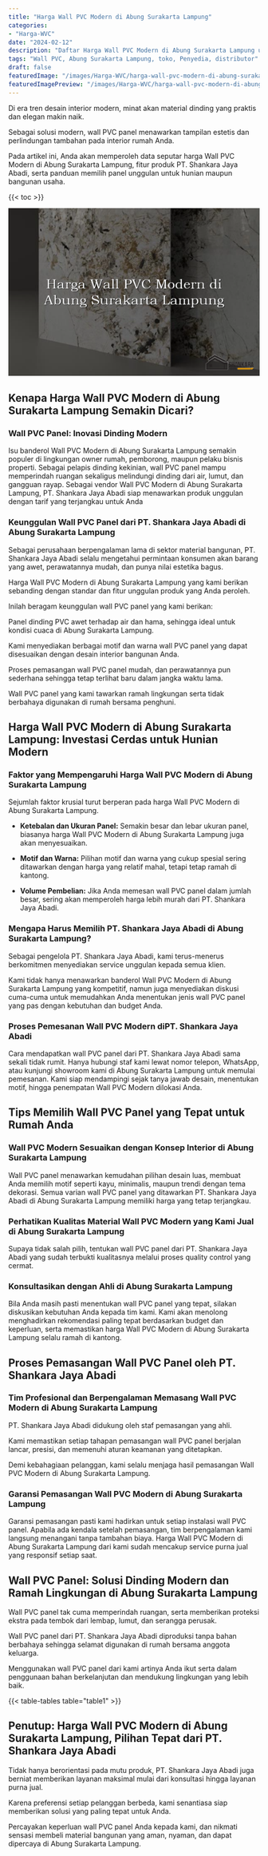 ```yaml
---
title: "Harga Wall PVC Modern di Abung Surakarta Lampung"
categories:
- "Harga-WVC"
date: "2024-02-12"
description: "Daftar Harga Wall PVC Modern di Abung Surakarta Lampung untuk tempat tinggal, office, serta toko. Panel terbaik, variasi motif, pilihan warna modern, beserta layanan penempatan dikerjakan oleh teknisi berpengalaman serta jaminan resmi!|Servis penyediaan Wall PVC Modern di Abung Surakarta Lampung untuk kebutuhan rumah, office, atau toko, dengan material terbaik dan penempatan oleh teknisi ahli dan garansi resmi.|Solusi Wall PVC Modern di Abung Surakarta Lampung yang andal bagi hunian, perkantoran, dan ritel, dengan material unggulan dan instalasi dikerjakan oleh tim berpengalaman serta kepastian resmi.|Distribusi Wall PVC Modern di Abung Surakarta Lampung bagi tempat tinggal, office, serta gerai, beserta produk terbaik dan instalasi dikerjakan oleh teknisi profesional, lengkap dengan garansi resmi.}"
tags: "Wall PVC, Abung Surakarta Lampung, toko, Penyedia, distributor"
draft: false
featuredImage: "/images/Harga-WVC/harga-wall-pvc-modern-di-abung-surakarta-lampung.png"
featuredImagePreview: "/images/Harga-WVC/harga-wall-pvc-modern-di-abung-surakarta-lampung.png"
---
```


Di era tren desain interior modern, minat akan material dinding yang praktis dan elegan makin naik.

Sebagai solusi modern, wall PVC panel menawarkan tampilan estetis dan perlindungan tambahan pada interior rumah Anda.

Pada artikel ini, Anda akan memperoleh data seputar harga Wall PVC Modern di Abung Surakarta Lampung, fitur produk PT. Shankara Jaya Abadi, serta panduan memilih panel unggulan untuk hunian maupun bangunan usaha.

{{< toc >}}

![Harga Wall PVC Modern di Abung Surakarta Lampung](/images/Harga-WVC/Harga-Wall-PVC-Modern-di-Abung-Surakarta-Lampung.png)

## Kenapa Harga Wall PVC Modern di Abung Surakarta Lampung Semakin Dicari?

### Wall PVC Panel: Inovasi Dinding Modern

Isu banderol Wall PVC Modern di Abung Surakarta Lampung semakin populer di lingkungan owner rumah, pemborong, maupun pelaku bisnis properti. Sebagai pelapis dinding kekinian, wall PVC panel mampu memperindah ruangan sekaligus melindungi dinding dari air, lumut, dan gangguan rayap. Sebagai vendor Wall PVC Modern di Abung Surakarta Lampung, PT. Shankara Jaya Abadi siap menawarkan produk unggulan dengan tarif yang terjangkau untuk Anda

### Keunggulan Wall PVC Panel dari PT. Shankara Jaya Abadi di Abung Surakarta Lampung

Sebagai perusahaan berpengalaman lama di sektor material bangunan, PT. Shankara Jaya Abadi selalu mengetahui permintaan konsumen akan barang yang awet, perawatannya mudah, dan punya nilai estetika bagus.

Harga Wall PVC Modern di Abung Surakarta Lampung yang kami berikan sebanding dengan standar dan fitur unggulan produk yang Anda peroleh.

Inilah beragam keunggulan wall PVC panel yang kami berikan:

Panel dinding PVC awet terhadap air dan hama, sehingga ideal untuk kondisi cuaca di Abung Surakarta Lampung.

Kami menyediakan berbagai motif dan warna wall PVC panel yang dapat disesuaikan dengan desain interior bangunan Anda.

Proses pemasangan wall PVC panel mudah, dan perawatannya pun sederhana sehingga tetap terlihat baru dalam jangka waktu lama.

Wall PVC panel yang kami tawarkan ramah lingkungan serta tidak berbahaya digunakan di rumah bersama penghuni.

## Harga Wall PVC Modern di Abung Surakarta Lampung: Investasi Cerdas untuk Hunian Modern

### Faktor yang Mempengaruhi Harga Wall PVC Modern di Abung Surakarta Lampung

Sejumlah faktor krusial turut berperan pada harga Wall PVC Modern di Abung Surakarta Lampung.

- **Ketebalan dan Ukuran Panel:** Semakin besar dan lebar ukuran panel, biasanya harga Wall PVC Modern di Abung Surakarta Lampung juga akan menyesuaikan.

- **Motif dan Warna:** Pilihan motif dan warna yang cukup spesial sering ditawarkan dengan harga yang relatif mahal, tetapi tetap ramah di kantong.

- **Volume Pembelian:** Jika Anda memesan wall PVC panel dalam jumlah besar, sering akan memperoleh harga lebih murah dari PT. Shankara Jaya Abadi.

### Mengapa Harus Memilih PT. Shankara Jaya Abadi di Abung Surakarta Lampung?

Sebagai pengelola PT. Shankara Jaya Abadi, kami terus-menerus berkomitmen menyediakan service unggulan kepada semua klien.

Kami tidak hanya menawarkan banderol Wall PVC Modern di Abung Surakarta Lampung yang kompetitif, namun juga menyediakan diskusi cuma-cuma untuk memudahkan Anda menentukan jenis wall PVC panel yang pas dengan kebutuhan dan budget Anda.

### Proses Pemesanan Wall PVC Modern diPT. Shankara Jaya Abadi

Cara mendapatkan wall PVC panel dari PT. Shankara Jaya Abadi sama sekali tidak rumit. Hanya hubungi staf kami lewat nomor telepon, WhatsApp, atau kunjungi showroom kami di Abung Surakarta Lampung untuk memulai pemesanan. Kami siap mendampingi sejak tanya jawab desain, menentukan motif, hingga penempatan Wall PVC Modern dilokasi Anda.

## Tips Memilih Wall PVC Panel yang Tepat untuk Rumah Anda

### Wall PVC Modern Sesuaikan dengan Konsep Interior di Abung Surakarta Lampung

Wall PVC panel menawarkan kemudahan pilihan desain luas, membuat Anda memilih motif seperti kayu, minimalis, maupun trendi dengan tema dekorasi. Semua varian wall PVC panel yang ditawarkan PT. Shankara Jaya Abadi di Abung Surakarta Lampung memiliki harga yang tetap terjangkau.

### Perhatikan Kualitas Material Wall PVC Modern yang Kami Jual di Abung Surakarta Lampung

Supaya tidak salah pilih, tentukan wall PVC panel dari PT. Shankara Jaya Abadi yang sudah terbukti kualitasnya melalui proses quality control yang cermat.

### Konsultasikan dengan Ahli di Abung Surakarta Lampung

Bila Anda masih pasti menentukan wall PVC panel yang tepat, silakan diskusikan kebutuhan Anda kepada tim kami. Kami akan menolong menghadirkan rekomendasi paling tepat berdasarkan budget dan keperluan, serta memastikan harga Wall PVC Modern di Abung Surakarta Lampung selalu ramah di kantong.

## Proses Pemasangan Wall PVC Panel oleh PT. Shankara Jaya Abadi

### Tim Profesional dan Berpengalaman Memasang Wall PVC Modern di Abung Surakarta Lampung

PT. Shankara Jaya Abadi didukung oleh staf pemasangan yang ahli.

Kami memastikan setiap tahapan pemasangan wall PVC panel berjalan lancar, presisi, dan memenuhi aturan keamanan yang ditetapkan.

Demi kebahagiaan pelanggan, kami selalu menjaga hasil pemasangan Wall PVC Modern di Abung Surakarta Lampung.

### Garansi Pemasangan Wall PVC Modern di Abung Surakarta Lampung

Garansi pemasangan pasti kami hadirkan untuk setiap instalasi wall PVC panel. Apabila ada kendala setelah pemasangan, tim berpengalaman kami langsung menangani tanpa tambahan biaya. Harga Wall PVC Modern di Abung Surakarta Lampung dari kami sudah mencakup service purna jual yang responsif setiap saat.

## Wall PVC Panel: Solusi Dinding Modern dan Ramah Lingkungan di Abung Surakarta Lampung

Wall PVC panel tak cuma memperindah ruangan, serta memberikan proteksi ekstra pada tembok dari lembap, lumut, dan serangga perusak.

Wall PVC panel dari PT. Shankara Jaya Abadi diproduksi tanpa bahan berbahaya sehingga selamat digunakan di rumah bersama anggota keluarga.

Menggunakan wall PVC panel dari kami artinya Anda ikut serta dalam penggunaan bahan berkelanjutan dan mendukung lingkungan yang lebih baik.

{{< table-tables table="table1" >}}

## Penutup: Harga Wall PVC Modern di Abung Surakarta Lampung, Pilihan Tepat dari PT. Shankara Jaya Abadi

Tidak hanya berorientasi pada mutu produk, PT. Shankara Jaya Abadi juga berniat memberikan layanan maksimal mulai dari konsultasi hingga layanan purna jual.

Karena preferensi setiap pelanggan berbeda, kami senantiasa siap memberikan solusi yang paling tepat untuk Anda.

Percayakan keperluan wall PVC panel Anda kepada kami, dan nikmati sensasi membeli material bangunan yang aman, nyaman, dan dapat dipercaya di Abung Surakarta Lampung.
